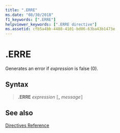 ```yaml
---
title: ".ERRE"
ms.date: "08/30/2018"
f1_keywords: [".ERRE"]
helpviewer_keywords: [".ERRE directive"]
ms.assetid: cfb5a4bb-4488-4101-bd06-63ba43b1473e
---
```

# .ERRE

Generates an error if *expression* is false (0).

## Syntax

> **.ERRE** *expression* ⟦__,__ *message*⟧

## See also

[Directives Reference](../../assembler/masm/directives-reference.md)
